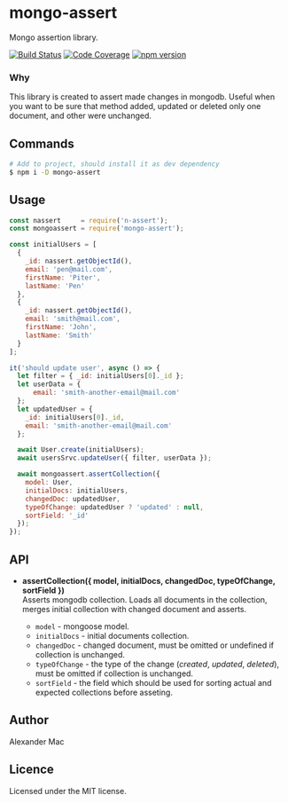 # mongo-assert

Mongo assertion library.

[![Build Status](https://travis-ci.org/AlexanderMac/mongo-assert.svg?branch=master)](https://travis-ci.org/AlexanderMac/mongo-assert)
[![Code Coverage](https://codecov.io/gh/AlexanderMac/mongo-assert/branch/master/graph/badge.svg)](https://codecov.io/gh/AlexanderMac/mongo-assert)
[![npm version](https://badge.fury.io/js/mongo-assert.svg)](https://badge.fury.io/js/mongo-assert)

### Why
This library is created to assert made changes in mongodb. Useful when you want to be sure that method added, updated or deleted only one document, and other were unchanged.

## Commands
```bash
# Add to project, should install it as dev dependency
$ npm i -D mongo-assert
```

## Usage
```js
const nassert     = require('n-assert');
const mongoassert = require('mongo-assert');

const initialUsers = [
  {
    _id: nassert.getObjectId(),
    email: 'pen@mail.com',
    firstName: 'Piter',
    lastName: 'Pen'
  },
  {
    _id: nassert.getObjectId(),
    email: 'smith@mail.com',
    firstName: 'John',
    lastName: 'Smith'
  }
];

it('should update user', async () => {
  let filter = { _id: initialUsers[0]._id };
  let userData = {
      email: 'smith-another-email@mail.com'
  };
  let updatedUser = {
    _id: initialUsers[0]._id,
    email: 'smith-another-email@mail.com'
  };

  await User.create(initialUsers);
  await usersSrvc.updateUser({ filter, userData });

  await mongoassert.assertCollection({
    model: User,
    initialDocs: initialUsers,
    changedDoc: updatedUser,
    typeOfChange: updatedUser ? 'updated' : null,
    sortField: '_id'
  });
});
```

## API
- **assertCollection({ model, initialDocs, changedDoc, typeOfChange, sortField })**<br>
Asserts mongodb collection. Loads all documents in the collection, merges initial collection with changed document and asserts.

  - `model` - mongoose model.
  - `initialDocs` - initial documents collection.
  - `changedDoc` - changed document, must be omitted or undefined if collection is unchanged.
  - `typeOfChange` - the type of the change (_created_, _updated_, _deleted_), must be omitted if collection is unchanged.
  - `sortField` - the field which should be used for sorting actual and expected collections before asseting.

## Author
Alexander Mac

## Licence
Licensed under the MIT license.
